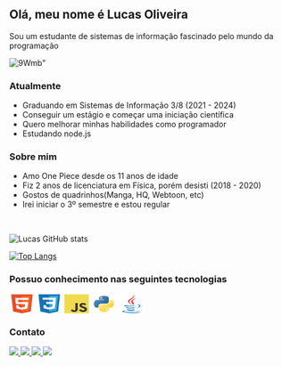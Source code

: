 ## Olá, meu nome é Lucas Oliveira

Sou um estudante de sistemas de informação fascinado pelo mundo da programação
<br>

![9Wmb](https://user-images.githubusercontent.com/88242096/177854222-32315db2-4a76-4ec1-8c84-ac81117154e3.gif)" 

### Atualmente
<ul>
  <li> Graduando em Sistemas de Informação 3/8 (2021 - 2024) </li>
  <li> Conseguir um estágio e começar uma iniciação científica </li>
  <li> Quero melhorar minhas habilidades como programador </li>
  <li> Estudando node.js </li>
</ul>

### Sobre mim
<ul>
  <li> Amo One Piece desde os 11 anos de idade </li>
  <li> Fiz 2 anos de licenciatura em Física, porém desisti (2018 - 2020) </li>
  <li> Gostos de quadrinhos(Manga, HQ, Webtoon, etc) </li>
  <li> Irei iniciar o 3º semestre e estou regular</li>
</ul>
<br>


![Lucas GitHub stats](https://github-readme-stats.vercel.app/api?username=kollhall&show_icons=true&theme=tokyonight)

[![Top Langs](https://github-readme-stats.vercel.app/api/top-langs/?username=kollhall&layout=compact&langs_count=16&theme=tokyonight)](https://github.com/kollhall/github-readme-stats)

### Possuo conhecimento nas seguintes tecnologias 

<div>
   <img align="center" alt="html" height="35" width="45" src="https://raw.githubusercontent.com/devicons/devicon/master/icons/html5/html5-original.svg" />
   <img align="center" alt="css" height="35" width="45" src="https://raw.githubusercontent.com/devicons/devicon/master/icons/css3/css3-original.svg" />   
   <img align="center" alt="node" height="35" width="45" src="https://raw.githubusercontent.com/devicons/devicon/master/icons/javascript/javascript-original.svg" />  
   <img align="center" alt="python" height="35" width="45" src="https://raw.githubusercontent.com/devicons/devicon/master/icons/python/python-original.svg" />  
   <img align="center" alt="Java" height="35" width="45" src="https://raw.githubusercontent.com/devicons/devicon/master/icons/java/java-original.svg" />   
</div>


### Contato
<div>
  <a href="mailto:luska.soliver7@gmail.com"><img src="https://img.shields.io/badge/Gmail-D14836?style=for-the-badge&logo=gmail&logoColor=white" target="_blank"</a>
  <a href="mailto:lucassdeoliveira@outlook.com.br"><img src="https://img.shields.io/badge/Microsoft_Outlook-0078D4?style=for-the-badge&logo=microsoft-outlook&logoColor=white" target="_blank"</a>
  <a href="https://twitter.com/oliie7"><img src="https://img.shields.io/badge/Twitter-1DA1F2?style=for-the-badge&logo=twitter&logoColor=white" target="_blank"</a>
  <a href="https://www.linkedin.com/in/lucas-de-oliveira-b39b41206/"><img src="https://img.shields.io/badge/LinkedIn-0077B5?style=for-the-badge&logo=linkedin&logoColor=white" target="_blank"</a>
</div>  
